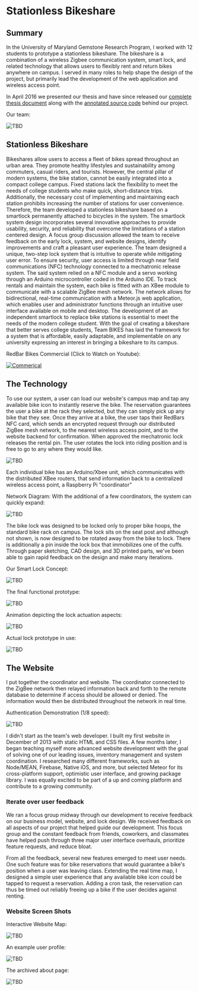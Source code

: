 # Stationless Bikeshare

## Summary

In the University of Maryland Gemstone Research Program, I worked with 12 students to prototype a stationless bikeshare. The bikeshare is a combination of a wireless Zigbee communication system, smart lock, and related technology that allows users to flexibly rent and return bikes anywhere on campus. I served in many roles to help shape the design of the project, but primarily lead the development of the web application and wireless access point.

In April 2016 we presented our thesis and have since released our [complete thesis document](https://www.gitbook.com/book/kyleking/gemstone-team-bikes-2016-thesis/details) along with the [annotated source code](https://github.com/KyleKing/TeamBIKES) behind our project.

Our team:

![TBD](./imgs/Bikeshare/bikeshare-06.jpg)

## Stationless Bikeshare

Bikeshares allow users to access a fleet of bikes spread throughout an urban area. They promote healthy lifestyles and sustainability among commuters, casual riders, and tourists. However, the central pillar of modern systems, the bike station, cannot be easily integrated into a compact college campus. Fixed stations lack the flexibility to meet the needs of college students who make quick, short-distance trips. Additionally, the necessary cost of implementing and maintaining each station prohibits increasing the number of stations for user convenience. Therefore, the team developed a stationless bikeshare based on a smartlock permanently attached to bicycles in the system. The smartlock system design incorporates several innovative approaches to provide usability, security, and reliability that overcome the limitations of a station centered design. A focus group discussion allowed the team to receive feedback on the early lock, system, and website designs, identify improvements and craft a pleasant user experience. The team designed a unique, two-step lock system that is intuitive to operate while mitigating user error. To ensure security, user access is limited through near field communications (NFC) technology connected to a mechatronic release system. The said system relied on a NFC module and a servo working through an Arduino microcontroller coded in the Arduino IDE. To track rentals and maintain the system, each bike is fitted with an XBee module to communicate with a scalable ZigBee mesh network. The network allows for bidirectional, real-time communication with a Meteor.js web application, which enables user and administrator functions through an intuitive user interface available on mobile and desktop. The development of an independent smartlock to replace bike stations is essential to meet the needs of the modern college student. With the goal of creating a bikeshare that better serves college students, Team BIKES has laid the framework for a system that is affordable, easily adaptable, and implementable on any university expressing an interest in bringing a bikeshare to its campus.

RedBar Bikes Commercial (Click to Watch on Youtube):

[![Commerical](./imgs/Bikeshare/RedBarBikesCommercial.png)](https://www.youtube.com/watch?v=tg4aXH1SqxQ)

## The Technology

To use our system, a user can load our website's campus map and tap any available bike icon to instantly reserve the bike. The reservation guarantees the user a bike at the rack they selected, but they can simply pick up any bike that they see. Once they arrive at a bike, the user taps their RedBars NFC card, which sends an encrypted request through our distributed ZigBee mesh network, to the nearest wireless access point, and to the website backend for confirmation. When approved the mechatronic lock releases the rental pin. The user rotates the lock into riding position and is free to go to any where they would like.

![TBD](./imgs/Bikeshare/Mesh_Single.png)

Each individual bike has an Arduino/Xbee unit, which communicates with the distributed XBee routers, that send information back to a centralized wireless access point, a Raspberry Pi "coordinator"

Network Diagram: With the additional of a few coordinators, the system can quickly expand:

![TBD](./imgs/Bikeshare/Mesh_System.png)

The bike lock was designed to be locked only to proper bike hoops, the standard bike rack on campus. The lock sits on the seat post and although not shown, is now designed to be rotated away from the bike to lock. There is additionally a pin inside the lock box that immobilizes one of the cuffs. Through paper sketching, CAD design, and 3D printed parts, we've been able to gain rapid feedback on the design and make many iterations.

Our Smart Lock Concept:

![TBD](./imgs/Bikeshare/Lock_and_Electronics.png)

The final functional prototype:

![TBD](./imgs/Bikeshare/cover.jpg)

Animation depicting the lock actuation aspects:

![TBD](./imgs/Bikeshare/LockAnimation.gif)

Actual lock prototype in use:

![TBD](./imgs/Bikeshare/LockInUse.gif)

## The Website

I put together the coordinator and website. The coordinator connected to the ZigBee network then relayed information back and forth to the remote database to determine if access should be allowed or denied. The information would then be distributed throughout the network in real time.

Authentication Demonstration (1/8 speed):

![TBD](./imgs/Bikeshare/Access.gif)

I didn't start as the team's web developer. I built my first website in December of 2013 with static HTML and CSS files. A few months later, I began teaching myself more advanced website development with the goal of solving one of our leading issues, inventory management and system coordination. I researched many different frameworks, such as Node/MEAN, Firebase, Native iOS, and more, but selected Meteor for its cross-platform support, optimistic user interface, and growing package library. I was equally excited to be part of a up and coming platform and contribute to a growing community.

### Iterate over user feedback

We ran a focus group midway through our development to receive feedback on our business model, website, and lock design. We received feedback on all aspects of our project that helped guide our development. This focus group and the constant feedback from friends, coworkers, and classmates have helped push through three major user interface overhauls, prioritize feature requests, and reduce bloat.

From all the feedback, several new features emerged to meet user needs. One such feature was for bike reservations that would guarantee a bike's position when a user was leaving class. Extending the real time map, I designed a simple user experience that any available bike icon could be tapped to request a reservation. Adding a cron task, the reservation can thus be timed out reliably freeing up a bike if the user decides against renting.

### Website Screen Shots

Interactive Website Map:

![TBD](./imgs/Bikeshare/WS_map.png)

An example user profile:

![TBD](./imgs/Bikeshare/WS_user.png)

The archived about page:

![TBD](./imgs/Bikeshare/WS_about.png)
